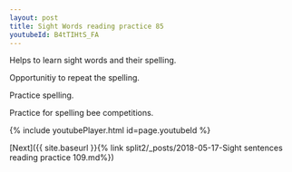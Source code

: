 ```yaml
---
layout: post
title: Sight Words reading practice 85
youtubeId: B4tTIHtS_FA
---
```

 
 
Helps to learn sight words and their spelling.

Opportunitiy to repeat the spelling. 

Practice spelling. 
 
Practice for spelling bee competitions. 
 
{% include youtubePlayer.html id=page.youtubeId %}
 
 

[Next]({{ site.baseurl }}{% link  split2/_posts/2018-05-17-Sight sentences reading practice 109.md%})
 
